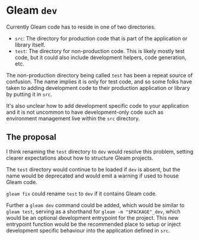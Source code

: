 # Gleam `dev`

Currently Gleam code has to reside in one of two directories.

- `src`: The directory for production code that is part of the application or
  library itself.
- `test`: The directory for non-production code. This is likely mostly test
  code, but it could also include development helpers, code generation, etc.

The non-production directory being called `test` has been a repeat source of
confusion. The name implies it is only for test code, and so some folks have
taken to adding development code to their production application or library by
putting it in `src`.

It's also unclear how to add development specific code to your application and
it is not uncommon to have development-only code such as environment management
live within the `src` directory.

## The proposal

I think renaming the `test` directory to `dev` would resolve this problem,
setting clearer expectations about how to structure Gleam projects.

The `test` directory would continue to be loaded if `dev` is absent, but the
name would be deprecated and would emit a warning if used to house Gleam code.

`gleam fix` could rename `test` to `dev` if it contains Gleam code.

Further a `gleam dev` command could be added, which would be similar to `gleam
test`, serving as a shorthand for `gleam -m "$PACKAGE"_dev`, which would be an
optional development entrypoint for the project. This new entrypoint function
would be the recommended place to setup or inject development specific behaviour
into the application defined in `src`.
